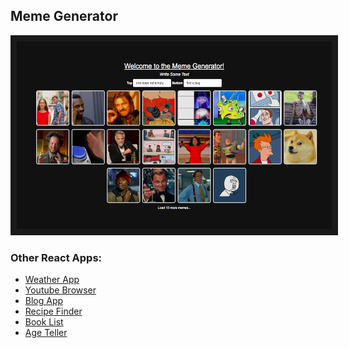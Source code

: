 ## Meme Generator

<img src="./meme-gen.png" alt="meme-generator" width="650" height="300" border="10" />

### Other React Apps:
* <a href="https://github.com/govind94/weather-app-react">Weather App</a>
* <a href="https://github.com/govind94/youtube-browser-react">Youtube Browser</a>
* <a href="https://github.com/govind94/blog-app-react">Blog App</a>
* <a href="https://github.com/govind94/react-third-app">Recipe Finder</a>
* <a href="https://github.com/govind94/super-squad-react">Book List</a>
* <a href="https://github.com/govind94/react-first-app">Age Teller</a>
